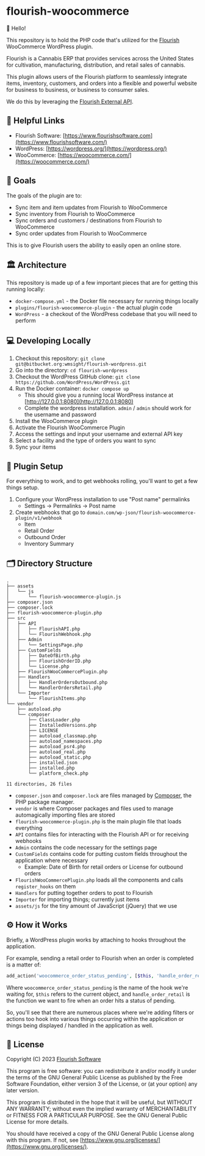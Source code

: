 # flourish-woocommerce

👋 Hello!

This repository is to hold the PHP code that's utilized for the [Flourish](https://www.flourishsoftware.com/) WooCommerce WordPress plugin.

Flourish is a Cannabis ERP that provides services across the United States for cultivation, manufacturing, distribution, and retail sales of cannabis.

This plugin allows users of the Flourish platform to seamlessly integrate items, inventory, customers, and orders into a flexible and powerful website for business to business, or business to consumer sales.

We do this by leveraging the [Flourish External API](https://api-docs.flourishsoftware.com/).

## 🔗 Helpful Links

* Flourish Software: [https://www.flourishsoftware.com](https://www.flourishsoftware.com/)
* WordPress: [https://wordpress.org/](https://wordpress.org/)
* WooCommerce: [https://woocommerce.com/](https://woocommerce.com/)

## 🥅 Goals

The goals of the plugin are to:

* Sync item and item updates from Flourish to WooCommerce
* Sync inventory from Flourish to WooCommerce
* Sync orders and customers / destinations from Flourish to WooCommerce
* Sync order updates from Flourish to WooCommerce

This is to give Flourish users the ability to easily open an online store.

## 🏛 Architecture

This repository is made up of a few important pieces that are for getting this running locally:

* `docker-compose.yml` - the Docker file necessary for running things locally
* `plugins/flourish-woocommerce-plugin` - the actual plugin code
* `WordPress` - a checkout of the WordPress codebase that you will need to perform

## 💻 Developing Locally

1. Checkout this repository: `git clone git@bitbucket.org:wmsight/flourish-wordpress.git`
1. Go into the directory: `cd flourish-wordpress`
1. Checkout the WordPress GitHub clone: `git clone https://github.com/WordPress/WordPress.git`
1. Run the Docker container: `docker compose up`
    * This should give you a running local WordPress instance at [http://127.0.0.1:8080](http://127.0.0.1:8080) 
    * Complete the wordpress installation. `admin` / `admin` should work for the username and password
1. Install the WooCommerce plugin
1. Activate the Flourish WooCommerce Plugin
1. Access the settings and input your username and external API key
1. Select a facility and the type of orders you want to sync
1. Sync your items

## 🔌 Plugin Setup

For everything to work, and to get webhooks rolling, you'll want to get a few things setup.

1. Configure your WordPress installation to use "Post name" permalinks
    * Settings -> Permalinks -> Post name
1. Create webhooks that go to `domain.com/wp-json/flourish-woocommerce-plugin/v1/webhook`
    * Item
    * Retail Order
    * Outbound Order
    * Inventory Summary

## 🗂 Directory Structure
```
.
├── assets
│   └── js
│       └── flourish-woocommerce-plugin.js
├── composer.json
├── composer.lock
├── flourish-woocommerce-plugin.php
├── src
│   ├── API
│   │   ├── FlourishAPI.php
│   │   └── FlourishWebhook.php
│   ├── Admin
│   │   └── SettingsPage.php
│   ├── CustomFields
│   │   ├── DateOfBirth.php
│   │   ├── FlourishOrderID.php
│   │   └── License.php
│   ├── FlourishWooCommercePlugin.php
│   ├── Handlers
│   │   ├── HandlerOrdersOutbound.php
│   │   └── HandlerOrdersRetail.php
│   └── Importer
│       └── FlourishItems.php
└── vendor
    ├── autoload.php
    └── composer
        ├── ClassLoader.php
        ├── InstalledVersions.php
        ├── LICENSE
        ├── autoload_classmap.php
        ├── autoload_namespaces.php
        ├── autoload_psr4.php
        ├── autoload_real.php
        ├── autoload_static.php
        ├── installed.json
        ├── installed.php
        └── platform_check.php

11 directories, 26 files
```

* `composer.json` and `composer.lock` are files managed by [Composer](https://getcomposer.org/), the PHP package manager.
* `vendor` is where Composer packages and files used to manage automagically importing files are stored
* `flourish-woocommerce-plugin.php` is the main plugin file that loads everything
* `API` contains files for interacting with the Flourish API or for receiving webhooks
* `Admin` contains the code necessary for the settings page
* `CustomFields` contains code for putting custom fields throughout the application where necessary
    * Example: Date of Birth for retail orders or License for outbound orders
* `FlourishWooCommercePlugin.php` loads all the components and calls `register_hooks` on them
* `Handlers` for putting together orders to post to Flourish
* `Importer` for importing things; currently just items
* `assets/js` for the tiny amount of JavaScript (jQuery) that we use

## ⚙️ How it Works

Briefly, a WordPress plugin works by attaching to hooks throughout the application.

For example, sending a retail order to Flourish when an order is completed is a matter of:

```php
add_action('woocommerce_order_status_pending', [$this, 'handle_order_retail']);
```

Where `woocommerce_order_status_pending` is the name of the hook we're waiting for, `$this` refers to the current object, and `handle_order_retail` is the function we want to fire when an order hits a status of pending.

So, you'll see that there are numerous places where we're adding filters or actions too hook into various things occurring within the application or things being displayed / handled in the application as well.

## 🪪 License

Copyright (C) 2023 [Flourish Software](https://www.flourishsoftware.com)

This program is free software: you can redistribute it and/or modify
it under the terms of the GNU General Public License as published by
the Free Software Foundation, either version 3 of the License, or
(at your option) any later version.

This program is distributed in the hope that it will be useful,
but WITHOUT ANY WARRANTY; without even the implied warranty of
MERCHANTABILITY or FITNESS FOR A PARTICULAR PURPOSE. See the
GNU General Public License for more details.

You should have received a copy of the GNU General Public License
along with this program. If not, see [https://www.gnu.org/licenses/](https://www.gnu.org/licenses/).
